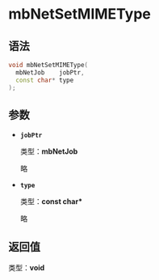 # mbNetSetMIMEType

## 语法

``` cpp
void mbNetSetMIMEType(
  mbNetJob    jobPtr,
  const char* type
);
```

## 参数

- **`jobPtr`**

  类型：**mbNetJob**

  略

- **`type`**

  类型：**const char\***

  略

## 返回值

类型：**void**
